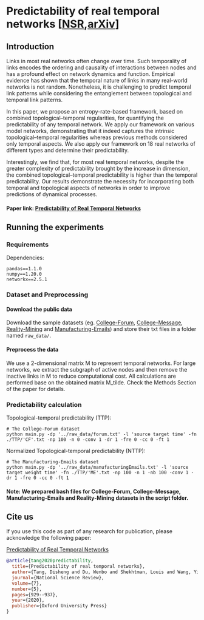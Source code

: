# Predictability of real temporal networks [[NSR](https://doi.org/10.1093/nsr/nwaa015),[arXiv](https://arxiv.org/abs/2007.04828)] 




## Introduction

Links in most real networks often change over time. Such temporality of links encodes the ordering and causality of interactions between nodes and has a profound effect on network dynamics and function. Empirical evidence has shown that the temporal nature of links in many real-world networks is not random. Nonetheless, it is challenging to predict temporal link patterns while considering the entanglement between topological and temporal link patterns. 

In this paper, we propose an entropy-rate-based framework, based on combined topological–temporal regularities, for quantifying the predictability of any temporal network. We apply our framework on various model networks, demonstrating that it indeed captures the intrinsic topological–temporal regularities whereas previous methods considered only temporal aspects. We also apply our framework on 18 real networks of different types and determine their predictability. 

Interestingly, we find that, for most real temporal networks, despite the greater complexity of predictability brought by the increase in dimension, the combined topological–temporal predictability is higher than the temporal predictability. Our results demonstrate the necessity for incorporating both temporal and topological aspects of networks in order to improve predictions of dynamical processes.


#### Paper link: [Predictability of Real Temporal Networks](https://doi.org/10.1093/nsr/nwaa015)


## Running the experiments

### Requirements

Dependencies:

```{bash}
pandas==1.1.0
numpy==1.20.0
networkx==2.5.1
```

### Dataset and Preprocessing

#### Download the public data
Download the sample datasets (eg. [College-Forum](http://konect.cc/networks/opsahl-ucforum/), [College-Message](https://snap.stanford.edu/data/CollegeMsg.html), [Reality-Mining](http://konect.cc/networks/mit/) and [Manufacturing-Emails](http://konect.cc/networks/radoslaw_email/)) and store their txt files in a folder named
```raw_data/```.

#### Preprocess the data
We use a 2-dimensional matrix M to represent temporal networks. For large networks, we extract the subgraph of active nodes and then remove the inactive links in M to reduce computational cost. All calculations are performed base on the obtained matrix M_tilde. Check the Methods Section of the paper for details.

### Predictability calculation

Topological-temporal predictability (TTP):
```{bash}
# The College-Forum dataset
python main.py -dp '../raw_data/forum.txt' -l 'source target time' -fn ./TTP/'CF'.txt -np 100 -n 0 -conv 1 -dr 1 -fre 0 -cc 0 -ft 1
```

Normalized Topological-temporal predictability (NTTP):
```{bash}
# The Manufacturing-Emails dataset
python main.py -dp '../raw_data/manufacturingEmails.txt' -l 'source target weight time' -fn ./TTP/'ME'.txt -np 100 -n 1 -nb 100 -conv 1 -dr 1 -fre 0 -cc 0 -ft 1
```

#### Note: We prepared bash files for College-Forum, College-Message, Manufacturing-Emails and Reality-Mining datasets in the script folder.


## Cite us
If you use this code as part of any research for publication, please acknowledge the following paper:

[Predictability of Real Temporal Networks](https://doi.org/10.1093/nsr/nwaa015)

```bibtex
@article{tang2020predictability,
  title={Predictability of real temporal networks},
  author={Tang, Disheng and Du, Wenbo and Shekhtman, Louis and Wang, Yijie and Havlin, Shlomo and Cao, Xianbin and Yan, Gang},
  journal={National Science Review},
  volume={7},
  number={5},
  pages={929--937},
  year={2020},
  publisher={Oxford University Press}
}
```


